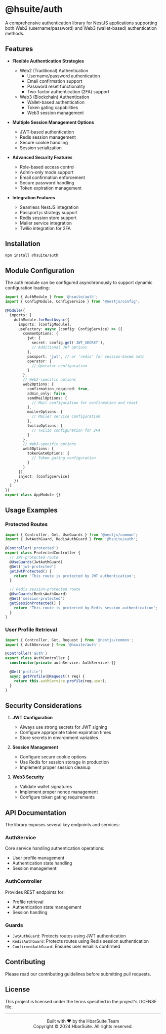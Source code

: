 # @hsuite/auth

A comprehensive authentication library for NestJS applications supporting both Web2 (username/password) and Web3 (wallet-based) authentication methods.

## Features

- **Flexible Authentication Strategies**
  - Web2 (Traditional) Authentication
    - Username/password authentication
    - Email confirmation support
    - Password reset functionality
    - Two-factor authentication (2FA) support
  - Web3 (Blockchain) Authentication
    - Wallet-based authentication
    - Token gating capabilities
    - Web3 session management

- **Multiple Session Management Options**
  - JWT-based authentication
  - Redis session management
  - Secure cookie handling
  - Session serialization

- **Advanced Security Features**
  - Role-based access control
  - Admin-only mode support
  - Email confirmation enforcement
  - Secure password handling
  - Token expiration management

- **Integration Features**
  - Seamless NestJS integration
  - Passport.js strategy support
  - Redis session store support
  - Mailer service integration
  - Twilio integration for 2FA

## Installation

```bash
npm install @hsuite/auth
```

## Module Configuration

The auth module can be configured asynchronously to support dynamic configuration loading:

```typescript
import { AuthModule } from '@hsuite/auth';
import { ConfigModule, ConfigService } from '@nestjs/config';

@Module({
  imports: [
    AuthModule.forRootAsync({
      imports: [ConfigModule],
      useFactory: async (config: ConfigService) => ({
        commonOptions: {
          jwt: {
            secret: config.get('JWT_SECRET'),
            // Additional JWT options
          },
          passport: 'jwt', // or 'redis' for session-based auth
          operator: {
            // Operator configuration
          }
        },
        // Web2-specific options
        web2Options: {
          confirmation_required: true,
          admin_only: false,
          sendMailOptions: {
            // Mail configuration for confirmation and reset
          },
          mailerOptions: {
            // Mailer service configuration
          },
          twilioOptions: {
            // Twilio configuration for 2FA
          }
        },
        // Web3-specific options
        web3Options: {
          tokenGateOptions: {
            // Token gating configuration
          }
        }
      }),
      inject: [ConfigService]
    })
  ]
})
export class AppModule {}
```

## Usage Examples

### Protected Routes

```typescript
import { Controller, Get, UseGuards } from '@nestjs/common';
import { JwtAuthGuard, RedisAuthGuard } from '@hsuite/auth';

@Controller('protected')
export class ProtectedController {
  // JWT-protected route
  @UseGuards(JwtAuthGuard)
  @Get('jwt-protected')
  getJwtProtected() {
    return 'This route is protected by JWT authentication';
  }

  // Redis session-protected route
  @UseGuards(RedisAuthGuard)
  @Get('session-protected')
  getSessionProtected() {
    return 'This route is protected by Redis session authentication';
  }
}
```

### User Profile Retrieval

```typescript
import { Controller, Get, Request } from '@nestjs/common';
import { AuthService } from '@hsuite/auth';

@Controller('auth')
export class AuthController {
  constructor(private authService: AuthService) {}

  @Get('profile')
  async getProfile(@Request() req) {
    return this.authService.profile(req.user);
  }
}
```

## Security Considerations

1. **JWT Configuration**
   - Always use strong secrets for JWT signing
   - Configure appropriate token expiration times
   - Store secrets in environment variables

2. **Session Management**
   - Configure secure cookie options
   - Use Redis for session storage in production
   - Implement proper session cleanup

3. **Web3 Security**
   - Validate wallet signatures
   - Implement proper nonce management
   - Configure token gating requirements

## API Documentation

The library exposes several key endpoints and services:

### AuthService

Core service handling authentication operations:
- User profile management
- Authentication state handling
- Session management

### AuthController

Provides REST endpoints for:
- Profile retrieval
- Authentication state management
- Session handling

### Guards

- `JwtAuthGuard`: Protects routes using JWT authentication
- `RedisAuthGuard`: Protects routes using Redis session authentication
- `ConfirmedAuthGuard`: Ensures user email is confirmed

## Contributing

Please read our contributing guidelines before submitting pull requests.

## License

This project is licensed under the terms specified in the project's LICENSE file.

---

<p align="center">
  Built with ❤️ by the HbarSuite Team<br>
  Copyright © 2024 HbarSuite. All rights reserved.
</p>